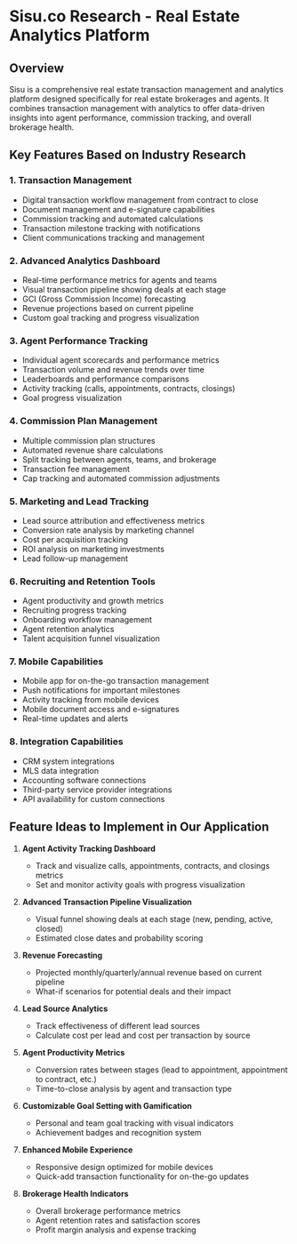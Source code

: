 # Sisu.co Research - Real Estate Analytics Platform

## Overview
Sisu is a comprehensive real estate transaction management and analytics platform designed specifically for real estate brokerages and agents. It combines transaction management with analytics to offer data-driven insights into agent performance, commission tracking, and overall brokerage health.

## Key Features Based on Industry Research

### 1. Transaction Management
- Digital transaction workflow management from contract to close
- Document management and e-signature capabilities
- Commission tracking and automated calculations
- Transaction milestone tracking with notifications
- Client communications tracking and management

### 2. Advanced Analytics Dashboard
- Real-time performance metrics for agents and teams
- Visual transaction pipeline showing deals at each stage
- GCI (Gross Commission Income) forecasting
- Revenue projections based on current pipeline
- Custom goal tracking and progress visualization

### 3. Agent Performance Tracking
- Individual agent scorecards and performance metrics
- Transaction volume and revenue trends over time
- Leaderboards and performance comparisons
- Activity tracking (calls, appointments, contracts, closings)
- Goal progress visualization

### 4. Commission Plan Management
- Multiple commission plan structures
- Automated revenue share calculations
- Split tracking between agents, teams, and brokerage
- Transaction fee management
- Cap tracking and automated commission adjustments

### 5. Marketing and Lead Tracking
- Lead source attribution and effectiveness metrics
- Conversion rate analysis by marketing channel
- Cost per acquisition tracking
- ROI analysis on marketing investments
- Lead follow-up management

### 6. Recruiting and Retention Tools
- Agent productivity and growth metrics
- Recruiting progress tracking
- Onboarding workflow management
- Agent retention analytics
- Talent acquisition funnel visualization

### 7. Mobile Capabilities
- Mobile app for on-the-go transaction management
- Push notifications for important milestones
- Activity tracking from mobile devices
- Mobile document access and e-signatures
- Real-time updates and alerts

### 8. Integration Capabilities
- CRM system integrations
- MLS data integration
- Accounting software connections
- Third-party service provider integrations
- API availability for custom connections

## Feature Ideas to Implement in Our Application

1. **Agent Activity Tracking Dashboard**
   - Track and visualize calls, appointments, contracts, and closings metrics
   - Set and monitor activity goals with progress visualization

2. **Advanced Transaction Pipeline Visualization**
   - Visual funnel showing deals at each stage (new, pending, active, closed)
   - Estimated close dates and probability scoring

3. **Revenue Forecasting**
   - Projected monthly/quarterly/annual revenue based on current pipeline
   - What-if scenarios for potential deals and their impact

4. **Lead Source Analytics**
   - Track effectiveness of different lead sources
   - Calculate cost per lead and cost per transaction by source

5. **Agent Productivity Metrics**
   - Conversion rates between stages (lead to appointment, appointment to contract, etc.)
   - Time-to-close analysis by agent and transaction type

6. **Customizable Goal Setting with Gamification**
   - Personal and team goal tracking with visual indicators
   - Achievement badges and recognition system

7. **Enhanced Mobile Experience**
   - Responsive design optimized for mobile devices
   - Quick-add transaction functionality for on-the-go updates

8. **Brokerage Health Indicators**
   - Overall brokerage performance metrics
   - Agent retention rates and satisfaction scores
   - Profit margin analysis and expense tracking